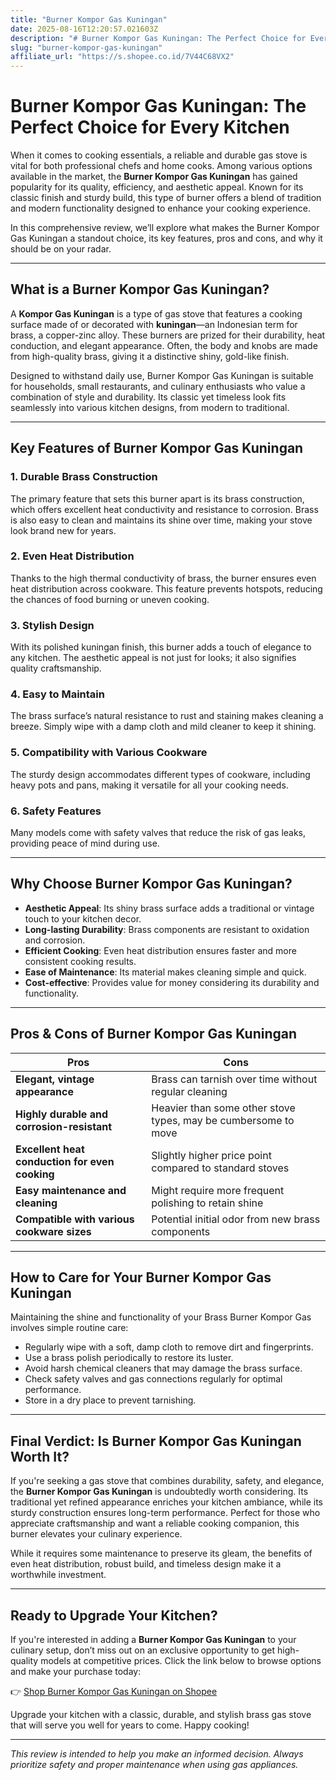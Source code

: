 ```yaml
---
title: "Burner Kompor Gas Kuningan"
date: 2025-08-16T12:20:57.021603Z
description: "# Burner Kompor Gas Kuningan: The Perfect Choice for Every Kitchen..."
slug: "burner-kompor-gas-kuningan"
affiliate_url: "https://s.shopee.co.id/7V44C68VX2"
---
```

# Burner Kompor Gas Kuningan: The Perfect Choice for Every Kitchen

When it comes to cooking essentials, a reliable and durable gas stove is vital for both professional chefs and home cooks. Among various options available in the market, the **Burner Kompor Gas Kuningan** has gained popularity for its quality, efficiency, and aesthetic appeal. Known for its classic finish and sturdy build, this type of burner offers a blend of tradition and modern functionality designed to enhance your cooking experience.

In this comprehensive review, we’ll explore what makes the Burner Kompor Gas Kuningan a standout choice, its key features, pros and cons, and why it should be on your radar.

---

## What is a Burner Kompor Gas Kuningan?

A **Kompor Gas Kuningan** is a type of gas stove that features a cooking surface made of or decorated with **kuningan**—an Indonesian term for brass, a copper-zinc alloy. These burners are prized for their durability, heat conduction, and elegant appearance. Often, the body and knobs are made from high-quality brass, giving it a distinctive shiny, gold-like finish.

Designed to withstand daily use, Burner Kompor Gas Kuningan is suitable for households, small restaurants, and culinary enthusiasts who value a combination of style and durability. Its classic yet timeless look fits seamlessly into various kitchen designs, from modern to traditional.

---

## Key Features of Burner Kompor Gas Kuningan

### 1. Durable Brass Construction
The primary feature that sets this burner apart is its brass construction, which offers excellent heat conductivity and resistance to corrosion. Brass is also easy to clean and maintains its shine over time, making your stove look brand new for years.

### 2. Even Heat Distribution
Thanks to the high thermal conductivity of brass, the burner ensures even heat distribution across cookware. This feature prevents hotspots, reducing the chances of food burning or uneven cooking.

### 3. Stylish Design
With its polished kuningan finish, this burner adds a touch of elegance to any kitchen. The aesthetic appeal is not just for looks; it also signifies quality craftsmanship.

### 4. Easy to Maintain
The brass surface’s natural resistance to rust and staining makes cleaning a breeze. Simply wipe with a damp cloth and mild cleaner to keep it shining.

### 5. Compatibility with Various Cookware
The sturdy design accommodates different types of cookware, including heavy pots and pans, making it versatile for all your cooking needs.

### 6. Safety Features
Many models come with safety valves that reduce the risk of gas leaks, providing peace of mind during use.

---

## Why Choose Burner Kompor Gas Kuningan?

- **Aesthetic Appeal**: Its shiny brass surface adds a traditional or vintage touch to your kitchen decor.
- **Long-lasting Durability**: Brass components are resistant to oxidation and corrosion.
- **Efficient Cooking**: Even heat distribution ensures faster and more consistent cooking results.
- **Ease of Maintenance**: Its material makes cleaning simple and quick.
- **Cost-effective**: Provides value for money considering its durability and functionality.

---

## Pros & Cons of Burner Kompor Gas Kuningan

| **Pros** | **Cons** |
| --- | --- |
| **Elegant, vintage appearance** | Brass can tarnish over time without regular cleaning |
| **Highly durable and corrosion-resistant** | Heavier than some other stove types, may be cumbersome to move |
| **Excellent heat conduction for even cooking** | Slightly higher price point compared to standard stoves |
| **Easy maintenance and cleaning** | Might require more frequent polishing to retain shine |
| **Compatible with various cookware sizes** | Potential initial odor from new brass components |

---

## How to Care for Your Burner Kompor Gas Kuningan

Maintaining the shine and functionality of your Brass Burner Kompor Gas involves simple routine care:

- Regularly wipe with a soft, damp cloth to remove dirt and fingerprints.
- Use a brass polish periodically to restore its luster.
- Avoid harsh chemical cleaners that may damage the brass surface.
- Check safety valves and gas connections regularly for optimal performance.
- Store in a dry place to prevent tarnishing.

---

## Final Verdict: Is Burner Kompor Gas Kuningan Worth It?

If you're seeking a gas stove that combines durability, safety, and elegance, the **Burner Kompor Gas Kuningan** is undoubtedly worth considering. Its traditional yet refined appearance enriches your kitchen ambiance, while its sturdy construction ensures long-term performance. Perfect for those who appreciate craftsmanship and want a reliable cooking companion, this burner elevates your culinary experience.

While it requires some maintenance to preserve its gleam, the benefits of even heat distribution, robust build, and timeless design make it a worthwhile investment.

---

## Ready to Upgrade Your Kitchen?

If you're interested in adding a **Burner Kompor Gas Kuningan** to your culinary setup, don’t miss out on an exclusive opportunity to get high-quality models at competitive prices. Click the link below to browse options and make your purchase today:

👉 [Shop Burner Kompor Gas Kuningan on Shopee](https://s.shopee.co.id/7V44C68VX2)

Upgrade your kitchen with a classic, durable, and stylish brass gas stove that will serve you well for years to come. Happy cooking!

---

*This review is intended to help you make an informed decision. Always prioritize safety and proper maintenance when using gas appliances.*